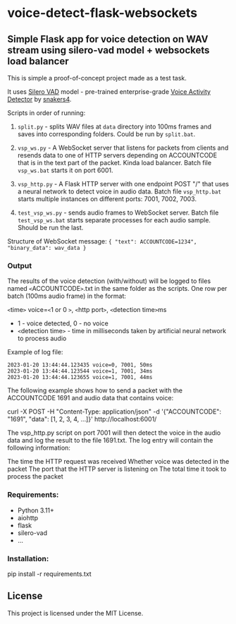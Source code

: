 # voice-detect-flask-websockets

## Simple Flask app for voice detection on WAV stream using silero-vad model + websockets load balancer

This is simple a proof-of-concept project made as a test task.

It uses [Silero VAD](https://github.com/snakers4/silero-vad) model - pre-trained enterprise-grade [Voice Activity Detector](https://en.wikipedia.org/wiki/Voice_activity_detection) by [snakers4](https://github.com/snakers4).

Scripts in order of running:

1. `split.py` - splits WAV files at `data` directory into 100ms frames and saves into corresponding folders. Could be run by `split.bat`.

2. `vsp_ws.py` - A WebSocket server that listens for packets from clients and resends data to one of HTTP servers depending on ACCOUNTCODE that is in the text part of the packet. Kinda load balancer. Batch file `vsp_ws.bat` starts it on port 6001.

3. `vsp_http.py` - A Flask HTTP server with one endpoint POST "/" that uses a neural network to detect voice in audio data. Batch file `vsp_http.bat` starts multiple instances on different ports: 7001, 7002, 7003.

4. `test_vsp_ws.py` - sends audio frames to WebSocket server. Batch file `test_vsp_ws.bat` starts separate processes for each audio sample. Should be run the last.

Structure of WebSocket message:
`{ "text": ACCOUNTCODE=1234", "binary_data": wav_data }`

### Output

The results of the voice detection (with/without) will be logged to files named `<`ACCOUNTCODE`>`.txt in the same folder as the scripts.
One row per batch (100ms audio frame) in the format:

`<`time`>` voice=`<`1 or 0 `>`, `<`http port`>`, `<`detection time`>`ms

- 1 - voice detected, 0 - no voice
- `<`detection time`>` - time in milliseconds taken by artificial neural network to process audio

Example of log file:

```
2023-01-20 13:44:44.123435 voice=0, 7001, 50ms
2023-01-20 13:44:44.123544 voice=1, 7001, 34ms
2023-01-20 13:44:44.123655 voice=1, 7001, 44ms
```

The following example shows how to send a packet with the ACCOUNTCODE 1691 and audio data that contains voice:

curl -X POST -H "Content-Type: application/json" -d '{"ACCOUNTCODE": "1691", "data": [1, 2, 3, 4, ...]}' http://localhost:6001/

The vsp_http.py script on port 7001 will then detect the voice in the audio data and log the result to the file 1691.txt. The log entry will contain the following information:

The time the HTTP request was received
Whether voice was detected in the packet
The port that the HTTP server is listening on
The total time it took to process the packet

### Requirements:

- Python 3.11+
- aiohttp
- flask
- silero-vad
- ...

### Installation:

pip install -r requirements.txt

## License

This project is licensed under the MIT License.
